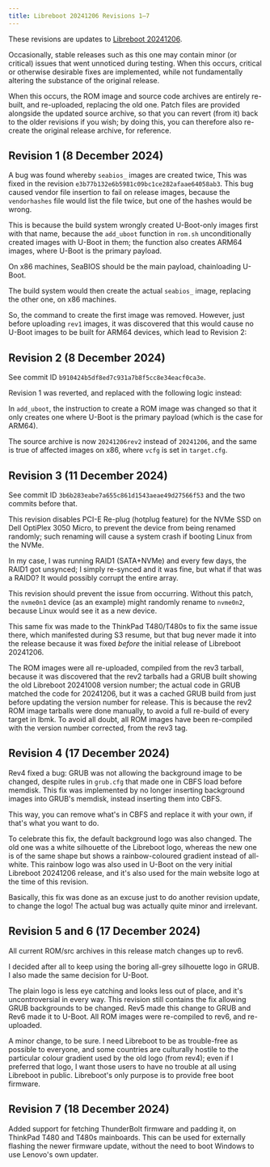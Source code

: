 ```yaml
---
title: Libreboot 20241206 Revisions 1–7
---
```


These revisions are updates to [Libreboot 20241206](../20241206/).

Occasionally, stable releases such as this one may contain minor (or critical)
issues that went unnoticed during testing. When this occurs, critical or
otherwise desirable fixes are implemented, while not fundamentally altering
the substance of the original release.

When this occurs, the ROM image and source code archives are entirely re-built,
and re-uploaded, replacing the old one. Patch files are provided alongside the
updated source archive, so that you can revert (from it) back to the older
revisions if you wish; by doing this, you can therefore also re-create the
original release archive, for reference.

## Revision 1 (8 December 2024)

A bug was found whereby `seabios_` images are created twice, This was fixed in
the revision `e3b77b132e6b5981c09bc1ce282afaae64058ab3`. This bug caused vendor
file insertion to fail on release images, because the `vendorhashes` file would
list the file twice, but one of the hashes would be wrong.

This is because the build system wrongly created U-Boot-only images first with
that name, because the `add_uboot` function in `rom.sh` unconditionally created
images with U-Boot in them; the function also creates ARM64 images, where U-Boot
is the primary payload.

On x86 machines, SeaBIOS should be the main payload, chainloading U-Boot.

The build system would then create the actual `seabios_` image, replacing the
other one, on x86 machines.

So, the command to create the first image was removed. However, just before
uploading `rev1` images, it was discovered that this would cause no U-Boot
images to be built for ARM64 devices, which lead to Revision 2:

## Revision 2 (8 December 2024)

See commit ID `b910424b5df8ed7c931a7b8f5cc8e34eacf0ca3e`.

Revision 1 was reverted, and replaced with the following logic instead:

In `add_uboot`, the instruction to create a ROM image was changed so that it
only creates one where U-Boot is the primary payload (which is the case for
ARM64).

The source archive is now `20241206rev2` instead of `20241206`, and the same
is true of affected images on x86, where `vcfg` is set in `target.cfg`.

## Revision 3 (11 December 2024)

See commit ID `3b6b283eabe7a655c861d1543aeae49d27566f53` and the two commits
before that.

This revision disables PCI-E Re-plug (hotplug feature) for the NVMe SSD on
Dell OptiPlex 3050 Micro, to prevent the device from being renamed randomly;
such renaming will cause a system crash if booting Linux from the NVMe.

In my case, I was running RAID1 (SATA+NVMe) and every few days, the RAID1 got
unsynced; I simply re-synced and it was fine, but what if that was a RAID0? It
would possibly corrupt the entire array.

This revision should prevent the issue from occurring. Without this patch,
the `nvme0n1` device (as an example) might randomly rename to `nvme0n2`, because
Linux would see it as a new device.

This same fix was made to the ThinkPad T480/T480s to fix the same issue there,
which manifested during S3 resume, but that bug never made it into the release
because it was fixed *before* the initial release of Libreboot 20241206.

The ROM images were all re-uploaded, compiled from the rev3 tarball, because it was discovered that the rev2 tarballs had a GRUB built showing the old Libreboot 20241008 version number; the actual code in GRUB matched the code for 20241206, but it was a cached GRUB build from just before updating the version number for release. This is because the rev2 ROM image tarballs were done manually, to avoid a full re-build of every target in lbmk. To avoid all doubt, all ROM images have been re-compiled with the version number corrected, from the rev3 tag.

## Revision 4 (17 December 2024)

Rev4 fixed a bug: GRUB was not allowing the background image to be changed,
despite rules in `grub.cfg` that made one in CBFS load before memdisk. This fix
was implemented by no longer inserting background images into GRUB's memdisk,
instead inserting them into CBFS.

This way, you can remove what's in CBFS and replace it with your own, if that's
what you want to do.

To celebrate this fix, the default background logo was also changed. The old
one was a white silhouette of the Libreboot logo, whereas the new one is of
the same shape but shows a rainbow-coloured gradient instead of all-white. This
rainbow logo was also used in U-Boot on the very initial Libreboot 20241206
release, and it's also used for the main website logo at the time of this
revision.

Basically, this fix was done as an excuse just to do another revision update,
to change the logo! The actual bug was actually quite minor and irrelevant.

## Revision 5 and 6 (17 December 2024)

All current ROM/src archives in this release match changes up to rev6.

I decided after all to keep using the boring all-grey silhouette logo in GRUB.
I also made the same decision for U-Boot.

The plain logo is less eye catching and looks less out of place, and it's
uncontroversial in every way. This revision still contains the fix allowing
GRUB backgrounds to be changed. Rev5 made this change to GRUB and Rev6 made
it to U-Boot. All ROM images were re-compiled to rev6, and re-uploaded.

A minor change, to be sure. I need Libreboot to be as trouble-free as possible
to everyone, and some countries are culturally hostile to the particular
colour gradient used by the old logo (from rev4); even if I preferred that
logo, I want those users to have no trouble at all using Libreboot in public.
Libreboot's only purpose is to provide free boot firmware.

## Revision 7 (18 December 2024)

Added support for fetching ThunderBolt firmware and padding it, on ThinkPad
T480 and T480s mainboards. This can be used for externally flashing the newer
firmware update, without the need to boot Windows to use Lenovo's own updater.
